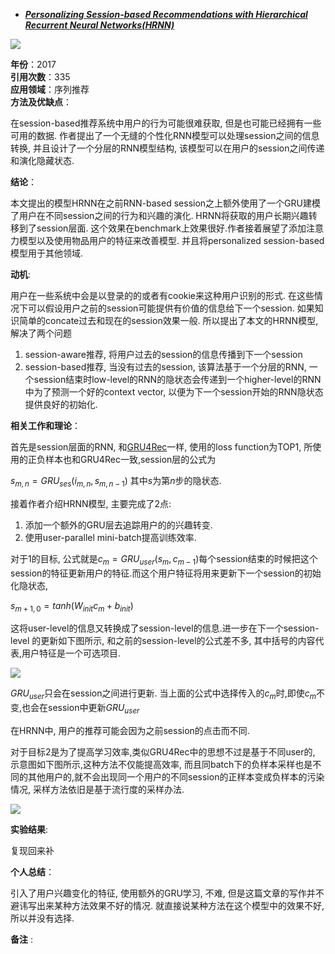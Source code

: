 + ***[Personalizing Session-based Recommendations with Hierarchical Recurrent Neural Networks(HRNN)](https://arxiv.org/abs/1706.04148)***  

![](https://paperrecord.oss-cn-shanghai.aliyuncs.com/202205061255428.PNG)

**年份**：2017  
**引用次数**：335  
**应用领域**：序列推荐  
**方法及优缺点**：

在session-based推荐系统中用户的行为可能很难获取, 但是也可能已经拥有一些可用的数据. 作者提出了一个无缝的个性化RNN模型可以处理session之间的信息转换, 并且设计了一个分层的RNN模型结构, 该模型可以在用户的session之间传递和演化隐藏状态.

**结论**：

本文提出的模型HRNN在之前RNN-based session之上额外使用了一个GRU建模了用户在不同session之间的行为和兴趣的演化. HRNN将获取的用户长期兴趣转移到了session层面. 这个效果在benchmark上效果很好.作者接着展望了添加注意力模型以及使用物品用户的特征来改善模型. 并且将personalized session-based模型用于其他领域.

**动机**:  

用户在一些系统中会是以登录的的或者有cookie来这种用户识别的形式. 在这些情况下可以假设用户之前的session可能提供有价值的信息给下一个session. 如果知识简单的concate过去和现在的session效果一般. 所以提出了本文的HRNN模型,解决了两个问题

1. session-aware推荐, 将用户过去的session的信息传播到下一个session
2. session-based推荐, 当没有过去的session, 该算法基于一个分层的RNN, 一个session结束时low-level的RNN的隐状态会传递到一个higher-level的RNN中为了预测一个好的context vector, 以便为下一个session开始的RNN隐状态提供良好的初始化.

**相关工作和理论**：  

首先是session层面的RNN, 和[GRU4Rec](./Session-Based_Recommendations_with_recurrent_neural_networks.md)一样, 使用的loss function为TOP1, 所使用的正负样本也和GRU4Rec一致,session层的公式为

$s_{m,n}=GRU_{ses}(i_{m,n},s_{m,n-1})$ 其中$s$为第$n$步的隐状态.

接着作者介绍HRNN模型, 主要完成了2点:  

1. 添加一个额外的GRU层去追踪用户的的兴趣转变.  
2. 使用user-parallel mini-batch提高训练效率.    

对于1的目标, 公式就是$c_m=GRU_{user}(s_m, c_{m-1})$每个session结束的时候把这个session的特征更新用户的特征.而这个用户特征将用来更新下一个session的初始化隐状态,  

$s_{m+1, 0} = tanh(W_{init}c_m+b_{init})$

这将user-level的信息又转换成了session-level的信息.进一步在下一个session-level 的更新如下图所示, 和之前的session-level的公式差不多, 其中括号的内容代表,用户特征是一个可选项目.

![](https://paperrecord.oss-cn-shanghai.aliyuncs.com/202205061316094.PNG)

$GRU_{user}$只会在session之间进行更新. 当上面的公式中选择传入的$c_m$时,即使$c_m$不变,也会在session中更新$GRU_{user}$

在HRNN中, 用户的推荐可能会因为之前session的点击而不同.

对于目标2是为了提高学习效率,类似GRU4Rec中的思想不过是基于不同user的, 示意图如下图所示,这种方法不仅能提高效率, 而且同batch下的负样本采样也是不同的其他用户的,就不会出现同一个用户的不同session的正样本变成负样本的污染情况, 采样方法依旧是基于流行度的采样办法.

![](https://paperrecord.oss-cn-shanghai.aliyuncs.com/202205061332159.PNG)

**实验结果**:  

复现回来补  

**个人总结**：  

引入了用户兴趣变化的特征, 使用额外的GRU学习, 不难, 但是这篇文章的写作并不避讳写出来某种方法效果不好的情况. 就直接说某种方法在这个模型中的效果不好, 所以并没有选择.

**备注** :  


